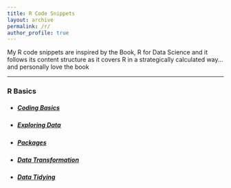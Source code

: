 ```yaml
---
title: R Code Snippets
layout: archive
permalink: /r/
author_profile: true
---
```

My R code snippets are inspired by the Book, R for Data Science and it follows its content structure as it covers R in a strategically calculated way... and personally love the book 
<hr>

### R Basics
- ##### [Coding Basics](/code/Coding-Basics)
- ##### [Exploring Data](/code/Exploring-Data)
- ##### [Packages](/code/Packages)
- ##### [Data Transformation](/code/Data-Transformation)
- ##### [Data Tidying](/code/Data-Tidying)
